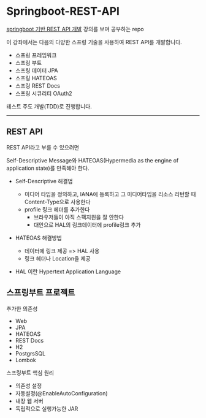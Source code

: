 # Springboot-REST-API
[springboot 기반 REST API 개발](https://www.inflearn.com/course/spring_rest-api/) 강의를 보며 공부하는 repo

이 강좌에서는 다음의 다양한 스프링 기술을 사용하여 REST API를 개발합니다.

* 스프링 프레임워크
* 스프링 부트
* 스프링 데이터 JPA
* 스프링 HATEOAS
* 스프링 REST Docs
* 스프링 시큐리티 OAuth2

테스트 주도 개발(TDD)로 진행합니다.

<hr>

## REST API

REST API라고 부를 수 있으려면 

Self-Descriptive Message와 HATEOAS(Hypermedia as the engine of application state)를 만족해야 한다.
* Self-Descriptive 해결법
    * 미디어 타입을 정의하고, IANA에 등록하고 그 미디어타입을 리소스 리턴할 때 Content-Type으로 사용한다
    * profile 링크 헤더를 추가한다 
        * 브라우저들이 아직 스팩지원을 잘 안한다
        * 대안으로 HAL의 링크데이터에 profile링크 추가

* HATEOAS 해결방법
    * 데이터에 링크 제공 => HAL 사용
    * 링크 헤더나 Location을 제공

* HAL 이란
Hypertext Application Language

## 스프링부트 프로젝트

추가한 의존성 

* Web
* JPA
* HATEOAS
* REST Docs
* H2
* PostgrsSQL
* Lombok

스프링부트 핵심 원리
* 의존성 설정
* 자동설정(@EnableAutoConfiguration)
* 내장 웹 서버
* 독립적으로 실행가능한 JAR

